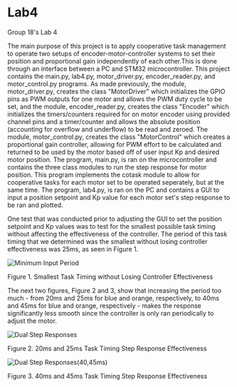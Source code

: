 # Lab4
 Group 18's Lab 4
 
The main purpose of this project is to apply cooperative task management to operate two setups of encoder-motor-controller systems to set their position and proportional gain independently of each other.This is done through an interface between a PC and STM32 microcontroller. 
This project contains the main.py, lab4.py, motor_driver.py, encoder_reader.py, and motor_control.py programs. As made previously, the module, motor_driver.py, creates the class "MotorDriver" which initializes the GPIO pins as PWM outputs for one motor and allows the PWM duty cycle to be set, and the module, encoder_reader.py, creates the class "Encoder" which initializes the timers/counters required for on motor encoder using provided channel pins and a timer/counter and allows the absolute position (accounting for overflow and underflow) to be read and zeroed. The module, motor_control.py, creates the class "MotorControl" which creates a proportional gain controller, allowing for PWM effort to be calculated and returned to be used by the motor based off of user input Kp and desired motor position. 
The program, main.py, is ran on the microcontroller and contains the three class modules to run the step response for motor position. This program implements the cotask module to allow for cooperative tasks for each motor set to be operated seperately, but at the same time. The program, lab4.py, is ran on the PC and contains a GUI to input a position setpoint and Kp value for each motor set's step response to be ran and plotted.

One test that was conducted prior to adjusting the GUI to set the position setpoint and Kp values was to test for the smallest possible task timing without affecting the effectiveness of the controller. The period of this task timing that we determined was the smallest without losing controller effectiveness was 25ms, as seen in Figure 1.

![Minimum Input Period](https://github.com/Cadre1/Lab4/assets/55156855/a421cfda-80c9-42af-abf0-d619554a3031)

Figure 1. Smallest Task Timing without Losing Controller Effectiveness


The next two figures, Figure 2 and 3, show that increasing the period too much - from 20ms and 25ms for blue and orange, respectively, to 40ms and 45ms for blue and orange, respectively - makes the response significantly less smooth since the controller is only ran periodically to adjust the motor.

![Dual Step Responses](https://github.com/Cadre1/Lab4/assets/55156855/6307fb36-73d6-4841-b59e-4533332be3e4)

Figure 2. 20ms and 25ms Task Timing Step Response Effectiveness

![Dual Step Responses(40,45ms)](https://github.com/Cadre1/Lab4/assets/55156855/eab9818c-d935-4d83-ba66-46c7cb78a581)

Figure 3. 40ms and 45ms Task Timing Step Response Effectiveness
